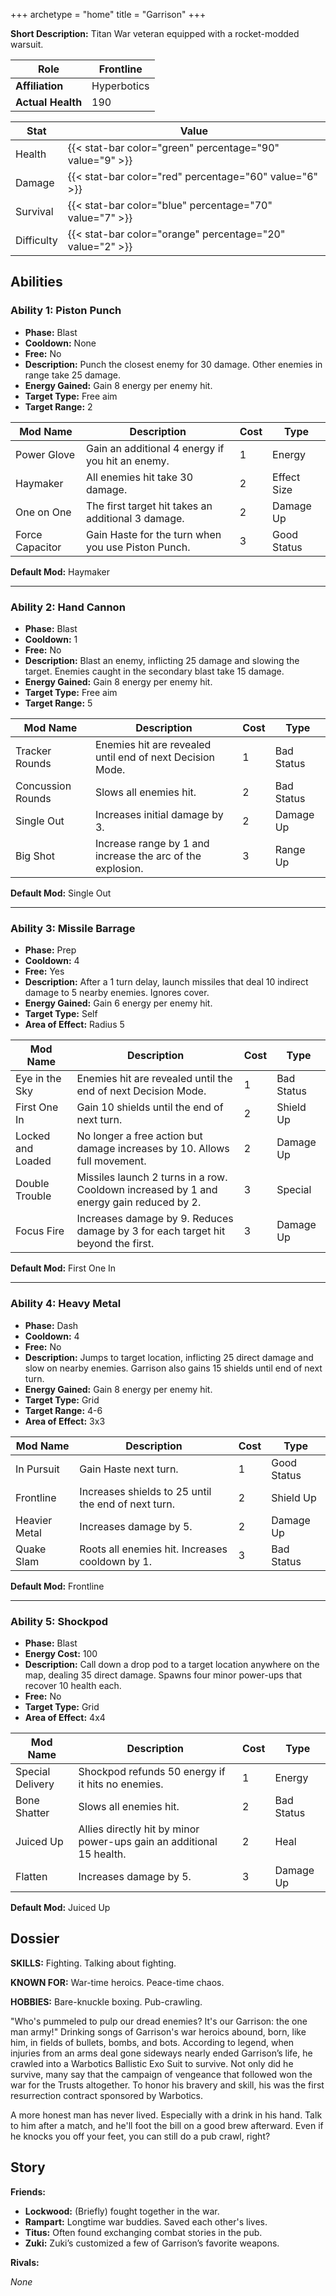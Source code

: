 +++
archetype = "home"
title = "Garrison"
+++

**Short Description:** Titan War veteran equipped with a rocket-modded warsuit.

| **Role**          | Frontline   |
| ----------------- | ----------- |
| **Affiliation**   | Hyperbotics |
| **Actual Health** | 190         |

| **Stat**   | **Value**                                                 |
| ---------- | --------------------------------------------------------- |
| Health     | {{< stat-bar color="green" percentage="90" value="9" >}}  |
| Damage     | {{< stat-bar color="red" percentage="60" value="6" >}}    |
| Survival   | {{< stat-bar color="blue" percentage="70" value="7" >}}   |
| Difficulty | {{< stat-bar color="orange" percentage="20" value="2" >}} |

## Abilities

### Ability 1: Piston Punch

- **Phase:** Blast
- **Cooldown:** None
- **Free:** No
- **Description:** Punch the closest enemy for 30 damage. Other enemies in range take 25 damage.
- **Energy Gained:** Gain 8 energy per enemy hit.
- **Target Type:** Free aim
- **Target Range:** 2

| **Mod Name**    | **Description**                                    | **Cost** | **Type**    |
| --------------- | -------------------------------------------------- | -------- | ----------- |
| Power Glove     | Gain an additional 4 energy if you hit an enemy.   | 1        | Energy      |
| Haymaker        | All enemies hit take 30 damage.                    | 2        | Effect Size |
| One on One      | The first target hit takes an additional 3 damage. | 2        | Damage Up   |
| Force Capacitor | Gain Haste for the turn when you use Piston Punch. | 3        | Good Status |

**Default Mod:** Haymaker

---

### Ability 2: Hand Cannon

- **Phase:** Blast
- **Cooldown:** 1
- **Free:** No
- **Description:** Blast an enemy, inflicting 25 damage and slowing the target. Enemies caught in the secondary blast take 15 damage.
- **Energy Gained:** Gain 8 energy per enemy hit.
- **Target Type:** Free aim
- **Target Range:** 5

| **Mod Name**      | **Description**                                            | **Cost** | **Type**   |
| ----------------- | ---------------------------------------------------------- | -------- | ---------- |
| Tracker Rounds    | Enemies hit are revealed until end of next Decision Mode.  | 1        | Bad Status |
| Concussion Rounds | Slows all enemies hit.                                     | 2        | Bad Status |
| Single Out        | Increases initial damage by 3.                             | 2        | Damage Up  |
| Big Shot          | Increase range by 1 and increase the arc of the explosion. | 3        | Range Up   |

**Default Mod:** Single Out

---

### Ability 3: Missile Barrage

- **Phase:** Prep
- **Cooldown:** 4
- **Free:** Yes
- **Description:** After a 1 turn delay, launch missiles that deal 10 indirect damage to 5 nearby enemies. Ignores cover.
- **Energy Gained:** Gain 6 energy per enemy hit.
- **Target Type:** Self
- **Area of Effect:** Radius 5

| **Mod Name**      | **Description**                                                                         | **Cost** | **Type**   |
| ----------------- | --------------------------------------------------------------------------------------- | -------- | ---------- |
| Eye in the Sky    | Enemies hit are revealed until the end of next Decision Mode.                           | 1        | Bad Status |
| First One In      | Gain 10 shields until the end of next turn.                                             | 2        | Shield Up  |
| Locked and Loaded | No longer a free action but damage increases by 10. Allows full movement.               | 2        | Damage Up  |
| Double Trouble    | Missiles launch 2 turns in a row. Cooldown increased by 1 and energy gain reduced by 2. | 3        | Special    |
| Focus Fire        | Increases damage by 9. Reduces damage by 3 for each target hit beyond the first.        | 3        | Damage Up  |

**Default Mod:** First One In

---

### Ability 4: Heavy Metal

- **Phase:** Dash
- **Cooldown:** 4
- **Free:** No
- **Description:** Jumps to target location, inflicting 25 direct damage and slow on nearby enemies. Garrison also gains 15 shields until end of next turn.
- **Energy Gained:** Gain 8 energy per enemy hit.
- **Target Type:** Grid
- **Target Range:** 4-6
- **Area of Effect:** 3x3

| **Mod Name**  | **Description**                                     | **Cost** | **Type**    |
| ------------- | --------------------------------------------------- | -------- | ----------- |
| In Pursuit    | Gain Haste next turn.                               | 1        | Good Status |
| Frontline     | Increases shields to 25 until the end of next turn. | 2        | Shield Up   |
| Heavier Metal | Increases damage by 5.                              | 2        | Damage Up   |
| Quake Slam    | Roots all enemies hit. Increases cooldown by 1.     | 3        | Bad Status  |

**Default Mod:** Frontline

---

### Ability 5: Shockpod

- **Phase:** Blast
- **Energy Cost:** 100
- **Description:** Call down a drop pod to a target location anywhere on the map, dealing 35 direct damage. Spawns four minor power-ups that recover 10 health each.
- **Free:** No
- **Target Type:** Grid
- **Area of Effect:** 4x4

| **Mod Name**     | **Description**                                                      | **Cost** | **Type**   |
| ---------------- | -------------------------------------------------------------------- | -------- | ---------- |
| Special Delivery | Shockpod refunds 50 energy if it hits no enemies.                    | 1        | Energy     |
| Bone Shatter     | Slows all enemies hit.                                               | 2        | Bad Status |
| Juiced Up        | Allies directly hit by minor power-ups gain an additional 15 health. | 2        | Heal       |
| Flatten          | Increases damage by 5.                                               | 3        | Damage Up  |

**Default Mod:** Juiced Up

## Dossier

**SKILLS:** Fighting. Talking about fighting.

**KNOWN FOR:** War-time heroics. Peace-time chaos.

**HOBBIES:** Bare-knuckle boxing. Pub-crawling.

"Who's pummeled to pulp our dread enemies? It's our Garrison: the one man army!" Drinking songs of Garrison's war heroics abound, born, like him, in fields of bullets, bombs, and bots. According to legend, when injuries from an arms deal gone sideways nearly ended Garrison’s life, he crawled into a Warbotics Ballistic Exo Suit to survive. Not only did he survive, many say that the campaign of vengeance that followed won the war for the Trusts altogether. To honor his bravery and skill, his was the first resurrection contract sponsored by Warbotics.

A more honest man has never lived. Especially with a drink in his hand. Talk to him after a match, and he'll foot the bill on a good brew afterward. Even if he knocks you off your feet, you can still do a pub crawl, right?

## Story

**Friends:**

- **Lockwood:** (Briefly) fought together in the war.
- **Rampart:** Longtime war buddies. Saved each other's lives.
- **Titus:** Often found exchanging combat stories in the pub.
- **Zuki:** Zuki’s customized a few of Garrison’s favorite weapons.

**Rivals:**

_None_
